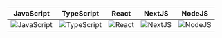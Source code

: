 | JavaScript | TypeScript | React | NextJS | NodeJS |
|------------|------------|-------|--------|--------|
| ![JavaScript](https://techstack-generator.vercel.app/js-icon.svg) | ![TypeScript](https://link-to-ts-logo.png) | ![React](https://link-to-react-logo.png) | ![NextJS](https://link-to-nextjs-logo.png) | ![NodeJS](https://link-to-nodejs-logo.png) |
